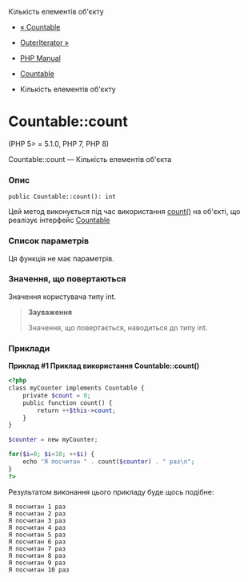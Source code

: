 Кількість елементів об'єкту

-   [« Countable](class.countable.html)
    
-   [OuterIterator »](class.outeriterator.html)
    
-   [PHP Manual](index.html)
    
-   [Countable](class.countable.html)
    
-   Кількість елементів об'єкту
    

# Countable::count

(PHP 5> = 5.1.0, PHP 7, PHP 8)

Countable::count — Кількість елементів об'єкта

### Опис

```methodsynopsis
public Countable::count(): int
```

Цей метод виконується під час використання [count()](function.count.html) на об'єкті, що реалізує інтерфейс [Countable](class.countable.html)

### Список параметрів

Ця функція не має параметрів.

### Значення, що повертаються

Значення користувача типу int.

> **Зауваження**
> 
> Значення, що повертається, наводиться до типу int.

### Приклади

**Приклад #1 Приклад використання **Countable::count()****

```php
<?php
class myCounter implements Countable {
    private $count = 0;
    public function count() {
        return ++$this->count;
    }
}

$counter = new myCounter;

for($i=0; $i<10; ++$i) {
    echo "Я посчитан " . count($counter) . " раз\n";
}
?>
```

Результатом виконання цього прикладу буде щось подібне:

```
Я посчитан 1 раз
Я посчитан 2 раз
Я посчитан 3 раз
Я посчитан 4 раз
Я посчитан 5 раз
Я посчитан 6 раз
Я посчитан 7 раз
Я посчитан 8 раз
Я посчитан 9 раз
Я посчитан 10 раз
```